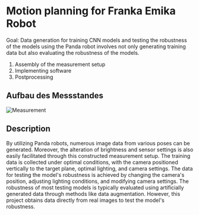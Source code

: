# Motion planning for Franka Emika Robot 

Goal: Data generation for training CNN models and testing the robustness of the models using the Panda robot involves not only generating training data but also evaluating the robustness of the models.

1. Assembly of the measurement setup
2. Implementing software
3. Postprocessing

## Aufbau des Messstandes

![Measurement](https://github.com/Shaoxiang2021/PandaRobot-motion-planning/assets/88537773/f50d6534-fd88-4a73-b78c-f59e2c959470)

## Description

By utilizing Panda robots, numerous image data from various poses can be generated. Moreover, the alteration of brightness and sensor settings is also easily facilitated through this constructed measurement setup. The training data is collected under optimal conditions, with the camera positioned vertically to the target plane, optimal lighting, and camera settings. The data for testing the model's robustness is achieved by changing the camera's position, adjusting lighting conditions, and modifying camera settings. The robustness of most testing models is typically evaluated using artificially generated data through methods like data augmentation. However, this project obtains data directly from real images to test the model's robustness.


